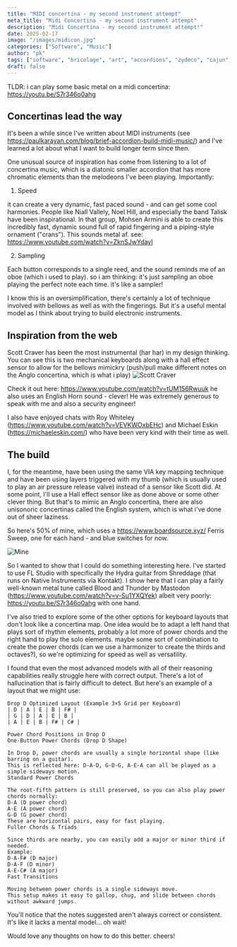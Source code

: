 ```yaml
---
title: "MIDI concertina - my second instrument attempt"
meta_title: "Midi Concertina - my second instrument attempt"
description: "Midi Concertina - my second instrument attempt!"
date: 2025-02-17
image: "/images/midicon.jpg"
categories: ["Software", "Music"]
author: "pk"
tags: ["software", "bricolage", "art", "accordions", "zydeco", "cajun", "instruments"]
draft: false
---
```


TLDR: i can play some basic metal on a midi concertina: https://youtu.be/S7r346o0ahg


## Concertinas lead the way

It's been a while since I've written about MIDI instruments (see https://paulkarayan.com/blog/brief-accordion-build-midi-music/) and I've learned a lot about what I want to build longer term since then.

One unusual source of inspiration has come from listening to a lot of concertina music, which is a diatonic smaller accordion that has more chromatic elements than the melodeons I've been playing.
Importantly:

1. Speed

it can create a very dynamic, fast paced sound - and can get some cool harmonies. People like Niall Vallely, Noel Hill, and especially the band Talisk have been inspirational. In that group, Mohsen Armini is able to create this incredibly fast, dynamic sound full of rapid fingering and a piping-style ornament ("crans"). This sounds metal af. see: https://www.youtube.com/watch?v=ZknSJwYdayI

2. Sampling

Each button corresponds to a single reed, and the sound reminds me of an oboe (which i used to play). so i am thinking: it's just sampling an oboe playing the perfect note each time. it's like a sampler!

I know this is an oversimplification, there's certainly a lot of technique involved with bellows as well as with the fingerings. But it's a useful mental model as I think about trying to build electronic instruments.


## Inspiration from the web

Scott Craver has been the most instrumental (har har) in my design thinking. You can see this is two mechanical keyboards along with a hall effect sensor to allow for the bellows mimickry (push/pull make different notes on the Anglo concertina, which is what i play)
![Scott Craver](/images/scottcraver.png)

Check it out here: https://www.youtube.com/watch?v=tUM156Rwuuk
he also uses an English Horn sound - clever! He was extremely generous to speak with me and also a security engineer!

I also have enjoyed chats with Roy Whiteley (https://www.youtube.com/watch?v=VEVKWOxbEHc) and Michael Eskin (https://michaeleskin.com/) who have been very kind with their time as well.

## The build

I, for the meantime, have been using the same VIA key mapping technique and have been using layers triggered with my thumb (which is usually used to play an air pressure release valve) instead of a sensor like Scott did.
At some point, I'll use a Hall effect sensor like as done above or some other clever thing. But that's to mimic an Anglo concertina, there are also unisonoric concertinas called the English system, which is what i've done out of sheer laziness.

So here's 50% of mine, which uses a https://www.boardsource.xyz/ Ferris Sweep, one for each hand - and blue switches for now.

![Mine](/images/midicon.jpg)

So I wanted to show that I could do something interesting here. I've started to use FL Studio with specifically the Hydra guitar from Shreddage (that runs on Native Instruments via Kontakt). I show here that I can play a fairly well-known metal tune called Blood and Thunder by Mastodon (https://www.youtube.com/watch?v=v-Su1YXQYek) albeit very poorly: https://youtu.be/S7r346o0ahg
with one hand.

I've also tried to explore some of the other options for keyboard layouts that don't look like a concertina map. One idea would be to adapt a left hand that plays sort of rhythm elements, probably a lot more of power chords and the right hand to play the solo elements. maybe some sort of combination to create the power chords (can we use a harmonizer to create the thirds and octaves?), so we're optimizing for speed as well as versatility.

I found that even the most advanced models with all of their reasoning capabilities really struggle here with correct output. There's a lot of hallucination that is fairly difficult to detect. But here's an example of a layout that we might use:

```
Drop D Optimized Layout (Example 3×5 Grid per Keyboard)
| D | A | E | B | F# |
| G | D | A | E | B |
| A | E | B | F# | C# |

Power Chord Positions in Drop D
One-Button Power Chords (Drop D Shape)

In Drop D, power chords are usually a single horizontal shape (like barring on a guitar).
This is reflected here: D-A-D, G-D-G, A-E-A can all be played as a simple sideways motion.
Standard Power Chords

The root-fifth pattern is still preserved, so you can also play power chords normally:
D-A (D power chord)
A-E (A power chord)
G-D (G power chord)
These are horizontal pairs, easy for fast playing.
Fuller Chords & Triads

Since thirds are nearby, you can easily add a major or minor third if needed.
Example:
D-A-F# (D major)
D-A-F (D minor)
A-E-C# (A major)
Fast Transitions

Moving between power chords is a single sideways move.
This setup makes it easy to gallop, chug, and slide between chords without awkward jumps.
```

You'll notice that the notes suggested aren't always correct or consistent. It's like it lacks a mental model... oh wait!

Would love any thoughts on how to do this better. cheers!
